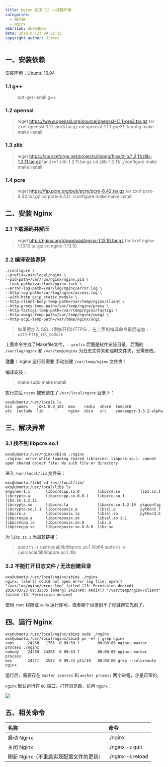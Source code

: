 ```yaml
---
title: Nginx 初探（1）——搭建环境
categories:
  - 服务器
  - Nginx
abbrlink: dbe6db6e
date: 2018-03-23 09:21:22
copyright_author: Jitwxs
---
```


## 一、安装依赖

安装环境：Ubuntu 16.04

### 1.1 g++

>apt-get install g++

### 1.2 openssl

>wget https://www.openssl.org/source/openssl-1.1.1-pre3.tar.gz
>tar zxvf openssl-1.1.1-pre3.tar.gz
>cd openssl-1.1.1-pre3/
>./config
>make
>make install

### 1.3 zlib

>wget https://sourceforge.net/projects/libpng/files/zlib/1.2.11/zlib-1.2.11.tar.gz
>tar zxvf zlib-1.2.11.tar.gz 
>cd zlib-1.2.11/
>./configure 
>make
>make install

### 1.4 pcre

>wget https://ftp.pcre.org/pub/pcre/pcre-8.42.tar.gz
>tar zxvf pcre-8.42.tar.gz
>cd pcre-8.42/
>./configure 
>make
>make install

## 二、安装 Nginx

### 2.1 下载源码并解压

>wget http://nginx.org/download/nginx-1.13.10.tar.gz
>tar zxvf nginx-1.13.10.tar.gz
>cd nginx-1.13.10

### 2.2 编译安装源码

```shell
./configure \
--prefix=/usr/local/nginx \
--pid-path=/var/run/nginx/nginx.pid \
--lock-path=/var/lock/nginx.lock \
--error-log-path=/var/log/nginx/error.log \
--http-log-path=/var/log/nginx/access.log \
--with-http_gzip_static_module \
--http-client-body-temp-path=/var/temp/nginx/client \
--http-proxy-temp-path=/var/temp/nginx/proxy \
--http-fastcgi-temp-path=/var/temp/nginx/fastcgi \
--http-uwsgi-temp-path=/var/temp/nginx/uwsgi \
--http-scgi-temp-path=/var/temp/nginx/scgi 
```

>如果要加入 SSL（例如开启HTTPS），在上面的编译命令最后追加：`--with-http_ssl_module` 

上面命令生成了Makefile文件，`--prefix` 后面是软件安装目录，后面的 `/var/log/nginx` 和 `/var/temp/nginx` 为日志文件夹和临时文件夹，无需修改。

**注意：** nginx 运行前需要 手动创建 `/var/temp/nginx` 文件夹！

编译安装：

>make
>sudo make install

执行完后 `nginx` 被安装在了 `/usr/local/nginx` 目录下：

```shell
wxs@ubuntu:/usr/local$ ls
bin  games    jdk1.8.0_161  man    redis  share  tomcat8
etc  include  lib           nginx  sbin   src    zookeeper-3.5.2-alpha
```

## 三、解决异常

### 3.1 找不到 libpcre.so.1

```shell
wxs@ubuntu:/usr/nginx/sbin$ ./nginx 
./nginx: error while loading shared libraries: libpcre.so.1: cannot open shared object file: No such file or directory
```

进入 `/usr/local/lib` 文件夹：

```shell
wxs@ubuntu:/lib$ cd /usr/local/lib/
wxs@ubuntu:/usr/local/lib$ ls
engines-1.1       libpcrecpp.so.0        libpcre.so         libz.so.1
libcrypto.a       libpcrecpp.so.0.0.1    libpcre.so.1       libz.so.1.2.11
libcrypto.so      libpcre.la             libpcre.so.1.2.10  pkgconfig
libcrypto.so.1.1  libpcreposix.a         libssl.a           python2.7
libpcre.a         libpcreposix.la        libssl.so          python3.5
libpcrecpp.a      libpcreposix.so        libssl.so.1.1
libpcrecpp.la     libpcreposix.so.0      libz.a
libpcrecpp.so     libpcreposix.so.0.0.6  libz.so
```

为 `libz.so.1` 添加软链接：

>sudo ln -s /usr/local/lib/libpcre.so.1 /lib64
>sudo ln -s /usr/local/lib/libpcre.so.1 /lib

### 3.2 不能打开日志文件  / 无法创建目录

```shell
wxs@ubuntu:/usr/local/nginx/sbin$ ./nginx 
nginx: [alert] could not open error log file: open() "/var/log/nginx/error.log" failed (13: Permission denied)
2018/03/23 09:32:35 [emerg] 24237#0: mkdir() "/var/temp/nginx/client" failed (13: Permission denied)
```

使用 `root` 权限或 `sudo` 运行即可，或者哪个目录创不了你就帮它先创了。

## 四、运行 Nginx

```shell
wxs@ubuntu:/usr/local/nginx/sbin$ sudo ./nginx 
wxs@ubuntu:/usr/local/nginx/sbin$ ps -ef | grep nginx
root      24268   1756  0 09:33 ?        00:00:00 nginx: master process ./nginx
nobody    24269  24268  0 09:33 ?        00:00:00 nginx: worker process
wxs       24271   2542  0 09:33 pts/19   00:00:00 grep --color=auto nginx
```

运行后，需要存在 `master process` 和 `worker process` 两个进程，才是正常的。

`nginx` 默认运行在 `80` 端口，打开浏览器，访问 `nginx`：

![](https://cdn.jsdelivr.net/gh/jitwxs/cdn/blog/posts/2018032309430613.png)

## 五、相关命令

|名称|命令|
|:---|:---|
|启动 Nginx|./nginx|
|关闭 Nginx|./nginx -s quit|
|刷新 Nginx（不重启实现配置文件的更新）|./nginx -s reload|
